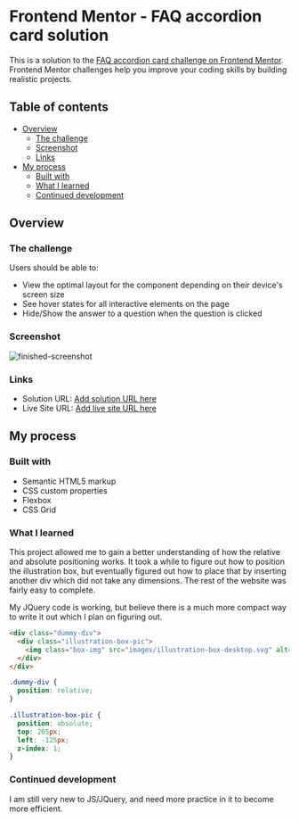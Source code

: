 # Frontend Mentor - FAQ accordion card solution

This is a solution to the [FAQ accordion card challenge on Frontend Mentor](https://www.frontendmentor.io/challenges/faq-accordion-card-XlyjD0Oam). Frontend Mentor challenges help you improve your coding skills by building realistic projects.

## Table of contents

- [Overview](#overview)
  - [The challenge](#the-challenge)
  - [Screenshot](#screenshot)
  - [Links](#links)
- [My process](#my-process)
  - [Built with](#built-with)
  - [What I learned](#what-i-learned)
  - [Continued development](#continued-development)

## Overview

### The challenge

Users should be able to:

- View the optimal layout for the component depending on their device's screen size
- See hover states for all interactive elements on the page
- Hide/Show the answer to a question when the question is clicked

### Screenshot

![finished-screenshot](https://user-images.githubusercontent.com/90322735/139170549-dda75182-7b53-4bb1-b4eb-bbe53b50e384.png)

### Links

- Solution URL: [Add solution URL here](https://your-solution-url.com)
- Live Site URL: [Add live site URL here](https://your-live-site-url.com)

## My process

### Built with

- Semantic HTML5 markup
- CSS custom properties
- Flexbox
- CSS Grid

### What I learned

This project allowed me to gain a better understanding of how the relative and absolute positioning works. It took a while to figure out how to position the illustration box, but eventually figured out how to place that by inserting another div which did not take any dimensions. The rest of the website was fairly easy to complete.

My JQuery code is working, but believe there is a much more compact way to write it out which I plan on figuring out.

```html
<div class="dummy-div">
  <div class="illustration-box-pic">
    <img class="box-img" src="images/illustration-box-desktop.svg" alt="illustration-box">
  </div>
</div>
```

```css
.dummy-div {
  position: relative;
}

.illustration-box-pic {
  position: absolute;
  top: 205px;
  left: -125px;
  z-index: 1;
}
```

### Continued development

I am still very new to JS/JQuery, and need more practice in it to become more efficient.

